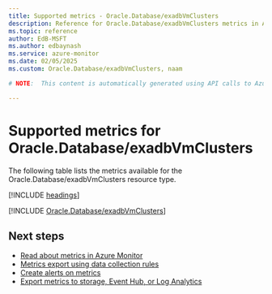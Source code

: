 ```yaml
---
title: Supported metrics - Oracle.Database/exadbVmClusters
description: Reference for Oracle.Database/exadbVmClusters metrics in Azure Monitor.
ms.topic: reference
author: EdB-MSFT
ms.author: edbaynash
ms.service: azure-monitor
ms.date: 02/05/2025
ms.custom: Oracle.Database/exadbVmClusters, naam

# NOTE:  This content is automatically generated using API calls to Azure. Any edits made on these files will be overwritten in the next run of the script. 

---
```


  
# Supported metrics for Oracle.Database/exadbVmClusters
  
The following table lists the metrics available for the Oracle.Database/exadbVmClusters resource type.  
  
  
[!INCLUDE [headings](~/reusable-content/ce-skilling/azure/includes/azure-monitor/reference/metrics/metrics-headings.md)]  
  
 

[!INCLUDE [Oracle.Database/exadbVmClusters](~/reusable-content/ce-skilling/azure/includes/azure-monitor/reference/metrics/oracle-database-exadbvmclusters-metrics-include.md)]  



## Next steps

- [Read about metrics in Azure Monitor](/azure/azure-monitor/data-platform)
- [Metrics export using data collection rules](/azure/azure-monitor/essentials/data-collection-metrics)
- [Create alerts on metrics](/azure/azure-monitor/alerts/alerts-overview)
- [Export metrics to storage, Event Hub, or Log Analytics](/azure/azure-monitor/essentials/platform-logs-overview)
